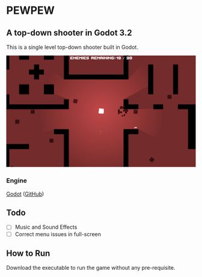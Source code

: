 # PEWPEW
## A top-down shooter in Godot 3.2
This is a single level top-down shooter built in Godot.

![Screenshot](Images/dcfua.png)

### Engine

[Godot](https://godotengine.org/) ([GitHub](https://github.com/godotengine))

## Todo

 - [ ] Music and Sound Effects
 - [ ] Correct menu issues in full-screen
## How to Run
Download the executable to run the game without any pre-requisite.
